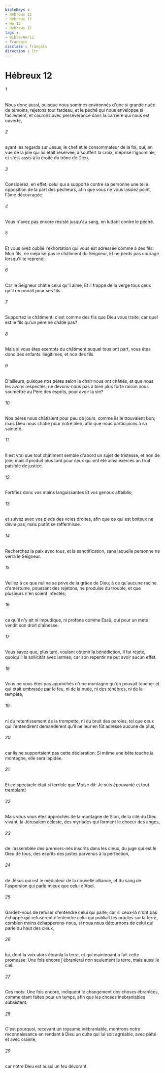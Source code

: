 ```yaml
---
bibleKeys : 
- Hébreux 12
- Hébreux 12
- He 12
- Hebrews 12
tags : 
- Bible/He/12
- français
cssclass : français
direction : ltr
---
```


# Hébreux 12

###### 1
Nous donc aussi, puisque nous sommes environnés d'une si grande nuée de témoins, rejetons tout fardeau, et le péché qui nous enveloppe si facilement, et courons avec persévérance dans la carrière qui nous est ouverte,
###### 2
ayant les regards sur Jésus, le chef et le consommateur de la foi, qui, en vue de la joie qui lui était réservée, a souffert la croix, méprisé l'ignominie, et s'est assis à la droite du trône de Dieu.
###### 3
Considérez, en effet, celui qui a supporté contre sa personne une telle opposition de la part des pécheurs, afin que vous ne vous lassiez point, l'âme découragée.
###### 4
Vous n'avez pas encore résisté jusqu'au sang, en luttant contre le péché.
###### 5
Et vous avez oublié l'exhortation qui vous est adressée comme à des fils: Mon fils, ne méprise pas le châtiment du Seigneur, Et ne perds pas courage lorsqu'il te reprend;
###### 6
Car le Seigneur châtie celui qu'il aime, Et il frappe de la verge tous ceux qu'il reconnaît pour ses fils.
###### 7
Supportez le châtiment: c'est comme des fils que Dieu vous traite; car quel est le fils qu'un père ne châtie pas?
###### 8
Mais si vous êtes exempts du châtiment auquel tous ont part, vous êtes donc des enfants illégitimes, et non des fils.
###### 9
D'ailleurs, puisque nos pères selon la chair nous ont châtiés, et que nous les avons respectés, ne devons-nous pas à bien plus forte raison nous soumettre au Père des esprits, pour avoir la vie?
###### 10
Nos pères nous châtiaient pour peu de jours, comme ils le trouvaient bon; mais Dieu nous châtie pour notre bien, afin que nous participions à sa sainteté.
###### 11
Il est vrai que tout châtiment semble d'abord un sujet de tristesse, et non de joie; mais il produit plus tard pour ceux qui ont été ainsi exercés un fruit paisible de justice.
###### 12
Fortifiez donc vos mains languissantes Et vos genoux affaiblis;
###### 13
et suivez avec vos pieds des voies droites, afin que ce qui est boiteux ne dévie pas, mais plutôt se raffermisse.
###### 14
Recherchez la paix avec tous, et la sanctification, sans laquelle personne ne verra le Seigneur.
###### 15
Veillez à ce que nul ne se prive de la grâce de Dieu; à ce qu'aucune racine d'amertume, poussant des rejetons, ne produise du trouble, et que plusieurs n'en soient infectés;
###### 16
ce qu'il n'y ait ni impudique, ni profane comme Esaü, qui pour un mets vendit son droit d'aînesse.
###### 17
Vous savez que, plus tard, voulant obtenir la bénédiction, il fut rejeté, quoiqu'il la sollicitât avec larmes; car son repentir ne put avoir aucun effet.
###### 18
Vous ne vous êtes pas approchés d'une montagne qu'on pouvait toucher et qui était embrasée par le feu, ni de la nuée, ni des ténèbres, ni de la tempête,
###### 19
ni du retentissement de la trompette, ni du bruit des paroles, tel que ceux qui l'entendirent demandèrent qu'il ne leur en fût adressé aucune de plus,
###### 20
car ils ne supportaient pas cette déclaration: Si même une bête touche la montagne, elle sera lapidée.
###### 21
Et ce spectacle était si terrible que Moïse dit: Je suis épouvanté et tout tremblant!
###### 22
Mais vous vous êtes approchés de la montagne de Sion, de la cité du Dieu vivant, la Jérusalem céleste, des myriades qui forment le choeur des anges,
###### 23
de l'assemblée des premiers-nés inscrits dans les cieux, du juge qui est le Dieu de tous, des esprits des justes parvenus à la perfection,
###### 24
de Jésus qui est le médiateur de la nouvelle alliance, et du sang de l'aspersion qui parle mieux que celui d'Abel.
###### 25
Gardez-vous de refuser d'entendre celui qui parle; car si ceux-là n'ont pas échappé qui refusèrent d'entendre celui qui publiait les oracles sur la terre, combien moins échapperons-nous, si nous nous détournons de celui qui parle du haut des cieux,
###### 26
lui, dont la voix alors ébranla la terre, et qui maintenant a fait cette promesse: Une fois encore j'ébranlerai non seulement la terre, mais aussi le ciel.
###### 27
Ces mots: Une fois encore, indiquent le changement des choses ébranlées, comme étant faites pour un temps, afin que les choses inébranlables subsistent.
###### 28
C'est pourquoi, recevant un royaume inébranlable, montrons notre reconnaissance en rendant à Dieu un culte qui lui soit agréable, avec piété et avec crainte,
###### 29
car notre Dieu est aussi un feu dévorant.
